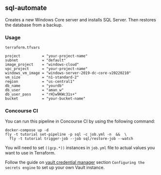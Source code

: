 ## sql-automate

Creates a new Windows Core server and installs SQL Server. Then restores the database from a backup.

### Usage
`terraform.tfvars`
```hcl
project          = "your-project-name"
subnet           = "default"
image_project    = "windows-cloud"
vpc_project      = "your-project-name"
windows_vm_image = "windows-server-2019-dc-core-v20220210"
vm_size          = "n1-standard-2"
region           = "us-central1"
db_name          = "yourdb"
db_user          = "aman_w"
db_user_pass     = "rH}w9KWc31s+"
bucket           = "your-bucket-name"
```

### Concourse CI
You can run this pipeline in Concourse CI by using the following command:
```
docker-compose up -d
fly -t tutorial set-pipeline -p sql -c job.yml -n  &&  \
  fly -t tutorial trigger-job --job sql/restore-job --watch
```
You will need to set `((gcp.*))` instances in `job.yml` file to actual values you want to use in Terraform.

Follow the guide on [vault credential manager](https://concourse-ci.org/vault-credential-manager.html)
section `Configuring the secrets engine` to set up your own Vault instance.